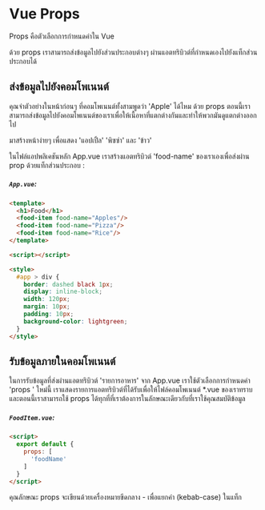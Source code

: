 # Vue Props

Props คือตัวเลือกการกำหนดค่าใน Vue

ด้วย props เราสามารถส่งข้อมูลไปยังส่วนประกอบต่างๆ ผ่านแอตทริบิวต์ที่กำหนดเองไปยังแท็กส่วนประกอบได้



## ส่งข้อมูลไปยังคอมโพเนนต์

คุณจำตัวอย่างในหน้าก่อนๆ ที่คอมโพเนนต์ทั้งสามพูดว่า 'Apple' ได้ไหม ด้วย props  ตอนนี้เราสามารถส่งข้อมูลไปยังคอมโพเนนต์ของเราเพื่อให้เนื้อหาที่แตกต่างกันและทำให้พวกมันดูแตกต่างออกไป

มาสร้างหน้าง่ายๆ เพื่อแสดง 'แอปเปิ้ล' 'พิซซ่า' และ 'ข้าว'

ในไฟล์แอปพลิเคชันหลัก App.vue เราสร้างแอตทริบิวต์ 'food-name' ของเราเองเพื่อส่งผ่าน prop ด้วยแท็กส่วนประกอบ <food-item/>:

##### `App.vue`:

```html
<template>
  <h1>Food</h1>
  <food-item food-name="Apples"/>
  <food-item food-name="Pizza"/>
  <food-item food-name="Rice"/>
</template>

<script></script>

<style>
  #app > div {
    border: dashed black 1px;
    display: inline-block;
    width: 120px;
    margin: 10px;
    padding: 10px;
    background-color: lightgreen;
  }
</style>
```



## รับข้อมูลภายในคอมโพเนนต์

ในการรับข้อมูลที่ส่งผ่านแอตทริบิวต์ 'รายการอาหาร' จาก App.vue เราใช้ตัวเลือกการกำหนดค่า 'props ' ใหม่นี้ เราแสดงรายการแอตทริบิวต์ที่ได้รับเพื่อให้ไฟล์คอมโพเนนต์ *.vue ของเราทราบ และตอนนี้เราสามารถใช้ props ได้ทุกที่ที่เราต้องการในลักษณะเดียวกับที่เราใช้คุณสมบัติข้อมูล

##### `FoodItem.vue`:

```html
<script>
  export default {
    props: [
      'foodName'
    ]
  }
</script>
```



คุณลักษณะ props จะเขียนด้วยเครื่องหมายขีดกลาง - เพื่อแยกคำ (kebab-case) ในแท็ก <template> แต่ kebab-case ไม่ถูกกฎหมายใน JavaScript ดังนั้นเราจึงต้องเขียนชื่อแอตทริบิวต์เป็น CamelCase ใน JavaScript แทน และ Vue จะเข้าใจสิ่งนี้โดยอัตโนมัติ!



ในที่สุด ตัวอย่างของเราที่มีองค์ประกอบ <div> สำหรับ 'Apples', 'Pizza' และ 'Rice' มีลักษณะดังนี้:

### Example

##### `App.vue`:

```html
<template>
  <h1>Food</h1>
  <food-item food-name="Apples"/>
  <food-item food-name="Pizza"/>
  <food-item food-name="Rice"/>
</template>
```

##### `FoodItem.vue`:

```html
<template>
  <div>
    <h2>{{ foodName }}</h2>
  </div>
</template>

<script>
  export default {
    props: [
      'foodName'
    ]
  }
</script>

<style></style>
```

เร็วๆ นี้ เราจะเห็นวิธีการส่งผ่านประเภทข้อมูลที่แตกต่างกันเป็นคุณลักษณะของ props ไปยังคอมโพเนนต์ต่างๆ แต่ก่อนที่เราจะทำเช่นนั้น เรามาขยายโค้ดของเราด้วยคำอธิบายของอาหารแต่ละประเภท และใส่องค์ประกอบ food <div> ไว้ในกระดาษห่อ Flexbox

### Example

##### `App.vue`:

```html
<template>
  <h1>Food</h1>
  <div id="wrapper">
    <food-item
      food-name="Apples"
      food-desc="Apples are a type of fruit that grow on trees."/>
    <food-item
      food-name="Pizza"
      food-desc="Pizza has a bread base with tomato sauce, cheese, and toppings on top."/>
    <food-item
      food-name="Rice"
      food-desc="Rice is a type of grain that people like to eat."/>
  </div>
</template>

<script></script>

<style>
  #wrapper {
    display: flex;
    flex-wrap: wrap;
  }
  #wrapper > div {
    border: dashed black 1px;
    margin: 10px;
    padding: 10px;
    background-color: lightgreen;
  }
</style>
```

##### `FoodItem.vue`:

```html
<template>
  <div>
    <h2>{{ foodName }}</h2>
    <p>{{ foodDesc }}</p>
  </div>
</template>

<script>
  export default {
    props: [
      'foodName',
      'foodDesc'
    ]
  }
</script>

<style></style>
```



## Boolean Props

เราสามารถบรรลุฟังก์ชันการทำงานที่แตกต่างกันได้โดยการส่ง props ประเภทข้อมูลที่แตกต่างกัน และเราสามารถกำหนดกฎสำหรับวิธีการให้แอตทริบิวต์เมื่อส่วนประกอบถูกสร้างขึ้นจาก App.vue

มาเพิ่มเสาใหม่ 'isFavorite' นี่ควรเป็นเสาบูลีนที่มีค่าเป็น true หรือ false เพื่อให้เราสามารถใช้มันโดยตรงกับ v-show เพื่อแสดงแท็ก <img> รายการโปรด หากอาหารนั้นถือเป็นรายการโปรด

หากต้องการส่งผ่าน props ที่มีประเภทข้อมูลแตกต่างจาก String เราต้องเขียน v-bind: ไว้หน้าแอตทริบิวต์ที่เราต้องการส่ง

นี่คือวิธีที่เราส่ง prop 'isFavorite' แบบบูลีนจาก App.vue เป็นแอตทริบิวต์ 'is-favorite':

##### `App.vue`:

```html
<template>
  <h1>Food</h1>
  <p>My favorite food has a diploma image attached to it.</p>
  <div id="wrapper">
    <food-item
      food-name="Apples"
      food-desc="Apples are a type of fruit that grow on trees."
      v-bind:is-favorite="true"/>
    <food-item
      food-name="Pizza"
      food-desc="Pizza has a bread base with tomato sauce, cheese, and toppings on top."
      v-bind:is-favorite="false"/>
    <food-item
      food-name="Rice"
      food-desc="Rice is a type of grain that people like to eat."
      v-bind:is-favorite="false"/>
  </div>
</template>
```

เราได้รับ boolean 'isFavorite' prop ภายใน FoodItem.vue และแสดงตราประทับรายการโปรดหากอาหารนั้นถือเป็นรายการโปรด:

### Example

##### `FoodItem.vue`:

```html
<template>
  <div>
    <h2>
      {{ foodName }}
      <img src="/img_quality.svg" v-show="isFavorite">
    </h2>
    <p>{{ foodDesc }}</p>
  </div>
</template>

<script>
  export default {
      props: ['foodName','foodDesc','isFavorite']
  }
</script>

<style>
  img {
    height: 1.5em;
    float: right;
  }
</style>
```



รูปภาพ: หากต้องการให้รูปภาพในตัวอย่างด้านบนทำงานในโปรเจ็กต์บนเครื่องของคุณ ให้เปิดตัวอย่างด้านบน คลิกขวาที่รูปภาพ เลือก "บันทึกรูปภาพเป็น..." และบันทึกไว้ในโฟลเดอร์ "สาธารณะ" ในโฟลเดอร์ของคุณ โครงการ.

![img](https://www.w3schools.com/vue/img_save_img_as.png)

![img](https://www.w3schools.com/vue/img_image_path.png)



## Props Interface

ในตัวอย่างข้างต้น จากโค้ดภายใน FoodItem.vue เราไม่สามารถทราบได้อย่างแน่ชัดว่าเราได้รับ Prop 'isFavorite' และเราไม่สามารถทราบได้อย่างแน่ชัดว่าเป็นค่าบูลีนหรือไม่ เพื่อช่วยเราในเรื่องนี้ เราสามารถกำหนดประเภทข้อมูลของ props ที่เราได้รับ เราสามารถตั้งค่า props ที่ต้องการได้ และเรายังสามารถสร้างฟังก์ชันการตรวจสอบความถูกต้องเพื่อตรวจสอบ props ที่เราได้รับได้อีกด้วย

การกำหนด props ที่เราได้รับทำหน้าที่เป็นเอกสารสำหรับบุคคลอื่นหากเราทำงานเป็นทีม และจะให้คำเตือนแก่เราในคอนโซลหากกฎที่เรากำหนดไว้นั้นฝ่าฝืน



## Props as an Object

ใน FoodItem.vue เราจะแสดงความคิดเห็นว่าเรากำหนด props ในอาร์เรย์เพื่อใช้เป็นข้อมูลอ้างอิงได้อย่างไร และกำหนด props ในวัตถุแทน นอกจากนี้เรายังสามารถกำหนดประเภทข้อมูลของแต่ละพร็อพนอกเหนือจากชื่อพร็อพได้ ดังนี้:

##### `FoodItem.vue`:

```html
<script>
  export default {
    // props: ['foodName','foodDesc','isFavorite']
    props: {
      foodName: String,
      foodDesc: String,
      isFavorite: Boolean
    }
  }
</script>
```

ด้วย props ที่กำหนดในลักษณะนี้ บุคคลอื่นจึงสามารถดูภายใน FoodItem.vue และดูว่าคอมโพเนนต์คาดหวังอะไรได้อย่างง่ายดาย

หากคอมโพเนนต์ถูกสร้างขึ้นจากองค์ประกอบหลัก (ในกรณีของเรา App.vue) และกำหนด prop ด้วยประเภทข้อมูลที่ไม่ถูกต้อง คุณจะได้รับคำเตือนในคอนโซล เช่นนี้:

![Screenshot of wrong data type prop warning](https://www.w3schools.com/vue/img_propType.png)

คำเตือนดังกล่าวมีประโยชน์ในการแจ้งให้เราและผู้อื่นทราบว่าส่วนประกอบไม่ได้ใช้อย่างที่ควรจะเป็น และเพื่อบอกว่ามีอะไรผิดปกติเพื่อที่เราจะได้แก้ไขข้อผิดพลาดได้



## Required Props

เพื่อบอก Vue ว่าจำเป็นต้องใช้ prop เราจำเป็นต้องกำหนด prop ให้เป็นวัตถุ มาทำให้พร็อพ 'foodName' จำเป็น แบบนี้:

##### `FoodItem.vue`:

```html
<script>
  export default {
    // props: ['foodName','foodDesc','isFavorite']
    props: {
      foodName: {
        type: String,
        required: true
      },
      foodDesc: String,
      isFavorite: Boolean
    }
  }
</script>
```

หากส่วนประกอบถูกสร้างขึ้นจากองค์ประกอบหลัก (ในกรณีของเรา App.vue) และไม่ได้กำหนด prop ที่ต้องการ คุณจะได้รับคำเตือนในคอนโซล เช่นนี้:

![Screenshot of required prop warning](https://www.w3schools.com/vue/img_propRequired.png)

คำเตือนดังกล่าวมีประโยชน์ในการแจ้งให้เราและผู้อื่นทราบว่าคอมโพเนนต์ไม่ได้ใช้อย่างที่ควรจะเป็น และเพื่อบอกว่ามีอะไรผิดปกติเพื่อที่เราจะได้แก้ไขข้อผิดพลาดได้



## Default Value

เราสามารถตั้งค่าเริ่มต้นสำหรับ prop ได้

มาสร้างค่าเริ่มต้นสำหรับ 'foodDesc' prop ในส่วนประกอบ 'FoodItem' จากนั้นสร้างรายการดังกล่าวสำหรับข้าวโดยไม่ต้องกำหนด 'foodDesc'  prop:

### Example

##### `App.vue`:

```html
<template>
  <h1>Food</h1>
  <p>My favorite food has a diploma image attached to it.</p>
  <div id="wrapper">
    <food-item
      food-name="Apples"
      food-desc="Apples are a type of fruit that grow on trees."
      v-bind:is-favorite="true"/>
    <food-item
      food-name="Pizza"
      food-desc="Pizza has a bread base with tomato sauce, cheese, and toppings on top."
      v-bind:is-favorite="false"/>
    <food-item
      food-name="Rice"
      food-desc="Rice is a type of grain that people like to eat." 
      v-bind:is-favorite="false"/>
  </div>
</template>
```

##### `FoodItem.vue`:

```html
<script>
  export default {
    props: {
      foodName: {
        type: String,
        required: true
      },
      foodDesc: {
        type: String,
        required: false,
        default: 'This is the default description.'
      }
      isFavorite: {
        type: Boolean,
        required: false,
        default: false
      }
    }
  }
</script>
```



## Props Validator Function

นอกจากนี้เรายังสามารถกำหนดฟังก์ชันตรวจสอบความถูกต้องที่จะตัดสินว่าค่า prop นั้นถูกต้องหรือไม่

ฟังก์ชันเครื่องมือตรวจสอบความถูกต้องดังกล่าวจะต้องส่งคืนค่าจริงหรือเท็จ เมื่อเครื่องมือตรวจสอบส่งคืนค่าเท็จ แสดงว่าค่า prop ไม่ถูกต้อง ค่า Prop ที่ไม่ถูกต้องจะสร้างคำเตือนในคอนโซลของเบราว์เซอร์เมื่อเราเรียกใช้เพจในโหมดนักพัฒนาซอฟต์แวร์ และคำเตือนดังกล่าวเป็นคำแนะนำที่มีประโยชน์เพื่อให้แน่ใจว่าส่วนประกอบต่างๆ ถูกใช้ตามที่ตั้งใจไว้

สมมติว่าเราต้องการให้คำอธิบายอาหารมีความยาวระหว่าง 20 ถึง 50 อักขระ เราสามารถเพิ่มฟังก์ชันเครื่องมือตรวจสอบเพื่อให้แน่ใจว่าคำอธิบายอาหารที่ให้มานั้นมีความยาวที่ถูกต้อง

##### `FoodItem.vue`:

```html
<script>
  export default {
    props: {
      foodName: {
        type: String,
        required: true
      },
      foodDesc: {
        type: String,
        required: false,
        default: 'This is the default description.',
        validator: function(value) {
          if( 20<value.length && value.length<50 ) {
            return true;
          }
          else {
            return false;
          }
        }
      }
      isFavorite: {
        type: Boolean,
        required: false,
        default: false
      }
    }
  }
</script>
```

หมายเหตุ: หากคุณเพิ่มโค้ดเครื่องมือตรวจสอบด้านบนให้กับโปรเจ็กต์ในพื้นที่ของคุณ คุณจะได้รับคำเตือนในโหมดการพัฒนาเนื่องจากคำอธิบายอาหารสำหรับพิซซ่ามีความยาว 65 อักขระ ซึ่งยาวกว่าที่ฟังก์ชันเครื่องมือตรวจสอบอนุญาตจะมีความยาว 15 อักขระ

![img](https://www.w3schools.com/vue/img_validator_warning.png)



## Modify Props

เมื่อส่วนประกอบถูกสร้างขึ้นในองค์ประกอบหลัก เราจะไม่ได้รับอนุญาตให้เปลี่ยนค่าของ Prop ที่ได้รับในองค์ประกอบลูก ดังนั้นภายใน FoodItem.vue เราไม่สามารถเปลี่ยนค่าของ 'isFavorite' Prop ที่เราได้รับจาก App.vue ได้ Prop เป็นแบบอ่านอย่างเดียวจากพาเรนต์ ซึ่งก็คือ App.vue ในกรณีของเรา

แต่สมมติว่าเราต้องการให้ผู้ใช้สามารถเปลี่ยนอาหารที่ถือว่าเป็นอาหารจานโปรดได้ด้วยการคลิกปุ่ม ขณะนี้มีความจำเป็นต้องเปลี่ยน 'isFavorite' Prop แต่เราไม่สามารถทำได้เนื่องจากเป็นแบบอ่านอย่างเดียว



เราไม่ได้รับอนุญาตให้เปลี่ยน 'isFavorite' สิ่งนี้จะทำให้เกิดข้อผิดพลาด

```js
methods: {
  toggleFavorite() { 
    this.isFavorite = !this.isFavorite;
  }
}
```

เพื่อแก้ไขปัญหานี้ เราสามารถใช้ prop เพื่อเริ่มต้นค่าข้อมูลใหม่ 'foodIsFavorite' ภายใน FoodItem.vue เช่นนี้

```js
data() {
  return { 
    foodIsFavorite: this.isFavorite
  }
}
```

และตอนนี้เราสามารถเพิ่มวิธีการเพื่อให้ผู้ใช้สามารถสลับค่าข้อมูลใหม่นี้ได้:

```js
methods: {
  toggleFavorite() { 
    this.foodIsFavorite = !this.foodIsFavorite;
  }
}
```

เรายังต้องเพิ่มปุ่มสลับให้กับรายการอาหารแต่ละรายการ และเปลี่ยน v-show ในแท็ก <img> ให้ขึ้นอยู่กับคุณสมบัติข้อมูลใหม่ 'foodIsFavorite' และเพื่อทำให้ตัวอย่างของเราง่ายขึ้น เรายังลดขนาดการประกาศ Props ให้เหลือเพียงอาร์เรย์ด้วย

### Example

##### `FoodItem.vue`:

```html
<template>
  <div>
    <h2>
      {{ foodName }}
      <img src="/img_quality.svg" v-show="foodIsFavorite">
    </h2>
    <p>{{ foodDesc }}</p>
    <button v-on:click="toggleFavorite">Favorite</button>
  </div>
</template>

<script>
  export default {
  props: ['foodName','foodDesc','isFavorite'],
  data() {
    return {
      foodIsFavorite: this.isFavorite
    }
  },
  methods: {
    toggleFavorite() {
      this.foodIsFavorite = !this.foodIsFavorite;
    }
  }
}
</script>

<style>
  img {
    height: 1.5em;
    float: right;
  }
</style>
```
